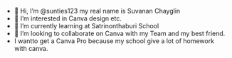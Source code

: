 - 👋 Hi, I’m @sunties123 my real name is Suvanan Chayglin
- 👀 I’m interested in Canva design etc.
- 🌱 I’m currently learning at Satrinonthaburi School 
- 💞️ I’m looking to collaborate on Canva with my Team and my best friend.
- I wantto get a Canva Pro because my school give a lot of homework with canva. 
